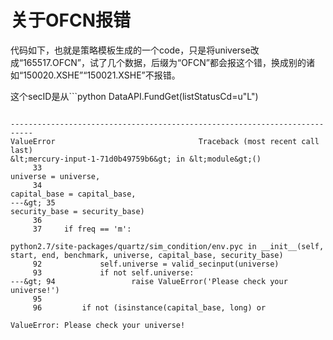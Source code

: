 # 关于OFCN报错

代码如下，也就是策略模板生成的一个code，只是将universe改成“165517.OFCN”，试了几个数据，后缀为“OFCN”都会报这个错，换成别的诸如“150020.XSHE”“150021.XSHE”不报错。

这个secID是从```python
 DataAPI.FundGet(listStatusCd=u"L")
```获取的

---------------------------------------------------------------------------
ValueError                                Traceback (most recent call last)
&lt;mercury-input-1-71d0b49759b6&gt; in &lt;module&gt;()
     33                                                                universe = universe,
     34                                                                capital_base = capital_base,
---&gt; 35                                                                security_base = security_base)
     36 
     37     if freq == 'm':

python2.7/site-packages/quartz/sim_condition/env.pyc in __init__(self, start, end, benchmark, universe, capital_base, security_base)
     92             self.universe = valid_secinput(universe)
     93             if not self.universe:
---&gt; 94                 raise ValueError('Please check your universe!')
     95 
     96         if not (isinstance(capital_base, long) or

ValueError: Please check your universe!
